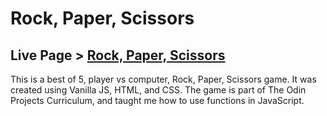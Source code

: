 # Rock, Paper, Scissors
## Live Page > [Rock, Paper, Scissors](https://charliebarger.github.io/rockpaperscissors/.)

This is a best of 5, player vs computer, Rock, Paper, Scissors game. It was created using Vanilla JS, HTML, and CSS.
The game is part of The Odin Projects Curriculum, and taught me how to use functions in JavaScript. 
